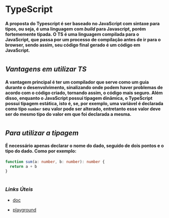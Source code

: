 # **TypeScript**

#### A proposta do Typescript é ser baseado no JavaScript com sintaxe para tipos, ou seja, é uma linguagem com _build_ para Javascript, porém fortememente tipada. O TS é uma linguagem compilada para o JavaScript, que passa por um processo de compilação antes de ir para o browser, sendo assim, seu código final gerado é um código em JavaScript.

#

## **_Vantagens em utilizar TS_**

#### A vantagem principal é ter um compilador que serve como um guia durante o desenvolvimento, sinalizando onde podem haver problemas de acordo com o código criado, tornando assim, o código mais seguro. Além disso, enquanto o JavaScript possui tipagem dinâmica, o TypeScript possui tipagem estática, isto é, se, por exemplo, uma variável é declarada como tipo `number` seu valor pode ser alterado, entretanto esse valor deve ser do mesmo tipo do valor em que foi declarada a mesma.

#

## **_Para utilizar a tipagem_**

#### É necessário apenas declarar o nome do dado, seguido de dois pontos e o tipo do dado. Como por exemplo:

```typescript
function sum(a: number, b: number): number {
  return a + b
}
```

#

### **_Links Úteis_**

- [doc](https://www.typescriptlang.org/docs/handbook/intro.html)

- [playground](https://www.typescriptlang.org/play)
